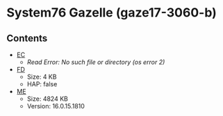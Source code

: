 # System76 Gazelle (gaze17-3060-b)

## Contents

- [EC](./ec.rom)
  - *Read Error: No such file or directory (os error 2)*
- [FD](./fd.rom)
  - Size: 4 KB
  - HAP: false
- [ME](./me.rom)
  - Size: 4824 KB
  - Version: 16.0.15.1810

